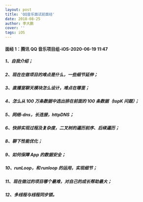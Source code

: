 ```yaml
---
layout: post
title: 'QQ音乐面试前面经'
date: 2018-08-25
author: 李大鹏
cover: ''
tags: iOS
---
```


#### 面经 1：腾讯 QQ 音乐项目组-iOS-2020-06-19 11:47

##### 1、自我介绍；

##### 2、现在在做项目的难点是什么，一些细节延伸；

##### 3、直播室聊天模块怎么设计，难点在哪里；

##### 4、怎么从 100 万条数据中选出排在前面的 100 条数据（topK 问题）；

##### 5、网络-dns，长连接，httpDNS；

##### 6、快排实现过程及复杂度，二叉树的遍历前序、后续遍历；

##### 8、聊下性能优化；

##### 9、如何保障 App 的数据安全；

##### 10、runLoop，和 runloop 的运用，实现细节；

##### 11、现在做过的项目哪个最难，对自己的成长帮助最大；

##### 12、多线程与线程同步锁。
